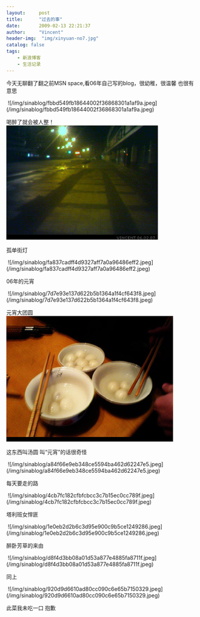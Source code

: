 ```yaml
---
layout:     post
title:      "过去的事"
date:       2009-02-13 22:21:37
author:     "Vincent"
header-img:  "img/xinyuan-no7.jpg"
catalog: false
tags:
    - 新浪博客
    - 生活记录
---
```



今天无聊翻了翻之前MSN space,看06年自己写的blog，很幼稚，很温馨 也很有意思

<img>
![/img/sinablog/fbbd549fb18644002f36868301a1af9a.jpeg](/img/sinablog/fbbd549fb18644002f36868301a1af9a.jpeg)

喝醉了就会被人整！
<img>
![/img/sinablog/a9b0a07e6752c9d5ab052f4246be6c1c.jpeg](/img/sinablog/a9b0a07e6752c9d5ab052f4246be6c1c.jpeg)

孤单街灯

<img>
![/img/sinablog/fa837cadff4d9327aff7a0a96486eff2.jpeg](/img/sinablog/fa837cadff4d9327aff7a0a96486eff2.jpeg)

06年的元宵

<img>
![/img/sinablog/7d7e93e137d622b5b1364a1f4cf643f8.jpeg](/img/sinablog/7d7e93e137d622b5b1364a1f4cf643f8.jpeg)

元宵大团圆
<img>
![/img/sinablog/e9b01652dca5168ca4c8b57b9b80d438.jpeg](/img/sinablog/e9b01652dca5168ca4c8b57b9b80d438.jpeg)

这东西叫汤圆 叫“元宵”的话很奇怪

<img>
![/img/sinablog/a84f66e9eb348ce5594ba462d62247e5.jpeg](/img/sinablog/a84f66e9eb348ce5594ba462d62247e5.jpeg)

每天要走的路

<img>
![/img/sinablog/4cb7fc182cfbfcbcc3c7b15ec0cc789f.jpeg](/img/sinablog/4cb7fc182cfbfcbcc3c7b15ec0cc789f.jpeg)

塔利班女悍匪

<img>
![/img/sinablog/1e0eb2d2b6c3d95e900c9b5ce1249286.jpeg](/img/sinablog/1e0eb2d2b6c3d95e900c9b5ce1249286.jpeg)

醉卧芳草的来由

<img>
![/img/sinablog/d8f4d3bb08a01d53a877e4885fa8711f.jpeg](/img/sinablog/d8f4d3bb08a01d53a877e4885fa8711f.jpeg)

同上

<img>
![/img/sinablog/920d9d6610ad80cc090c6e65b7150329.jpeg](/img/sinablog/920d9d6610ad80cc090c6e65b7150329.jpeg)

此菜我未吃一口 抱歉



